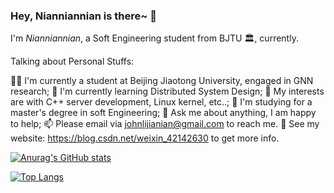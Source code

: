 ### Hey, Nianniannian is there~ 👋
I'm *Nianniannian*, a Soft Engineering student from BJTU 🏛, currently.

Talking about Personal Stuffs:

👨‍💻 I'm currently a student at Beijing Jiaotong University, engaged in GNN research;
🌱 I'm currently learning Distributed System Design;
🤔 My interests are with C++ server development, Linux kernel, etc..;
💼 I'm studying for a master's degree in soft Engineering;
💬 Ask me about anything, I am happy to help;
📫 Please email via johnlijianian@gmail.com to reach me.
📝 See my website: https://blog.csdn.net/weixin_42142630 to get more info.

[![Anurag's GitHub stats](https://github-readme-stats.vercel.app/api?username=johnlijianian)](https://github.com/anuraghazra/github-readme-stats)

[![Top Langs](https://github-readme-stats.vercel.app/api/top-langs/?username=johnlijianian&layout=compact)](https://github.com/anuraghazra/github-readme-stats)
